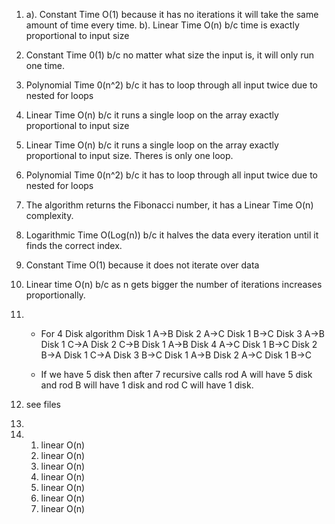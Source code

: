 1. a). Constant Time O(1) because it has no iterations it will take the
       same amount of time every time.
   b). Linear Time O(n) b/c time is exactly proportional to input size

2. Constant Time 0(1) b/c no matter what size the input is, it will 
   only run one time.

3. Polynomial Time 0(n^2) b/c it has to loop through all input twice due
   to nested for loops

4. Linear Time O(n) b/c it runs a single loop on the array exactly          proportional to input size

5. Linear Time O(n) b/c it runs a single loop on the array exactly          proportional to input size. Theres is only one loop.

6. Polynomial Time 0(n^2) b/c it has to loop through all input twice due
   to nested for loops

7. The algorithm returns the Fibonacci number, it has a Linear Time O(n)    complexity.

8. Logarithmic Time O(Log(n)) b/c it halves the data every iteration        until it finds the correct index.

9. Constant Time O(1) because it does not iterate over data

10. Linear time O(n) b/c as n gets bigger the number of iterations           increases proportionally.

11.  - For 4 Disk algorithm 
    Disk 1 A->B
    Disk 2 A->C
    Disk 1 B->C
    Disk 3 A->B
    Disk 1 C->A
    Disk 2 C->B
    Disk 1 A->B
    Disk 4 A->C
    Disk 1 B->C
    Disk 2 B->A
    Disk 1 C->A
    Disk 3 B->C
    Disk 1 A->B
    Disk 2 A->C
    Disk 1 B->C

     - If we have 5 disk then after 7 recursive calls rod A will have 5 disk and rod B will have 1 disk and rod C will have 1 disk.

12. see files

13.

14.  1) linear O(n) 
     2) linear O(n)
     3) linear O(n)
     4) linear O(n)
     5) linear O(n)
     6) linear O(n)
     7) linear O(n)
